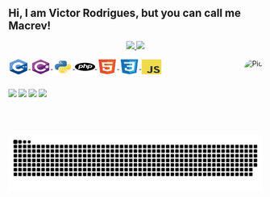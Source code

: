 ## Hi, I am Victor Rodrigues, but you can call me Macrev!
<div align="center">
  <a href="https://github.com/v-macrev">
  <img height="180em" src="https://github-readme-stats.vercel.app/api/top-langs/?username=v-macrev&layout=compact&langs_count=7&theme=gotham"/>
  <img height="180em" src="https://github-readme-stats.vercel.app/api?username=v-macrev&show_icons=true&theme=gotham&include_all_commits=true&count_private=true"/>
  
</div>
<div style="display: inline_block"><br>
  <img align="center" alt="CPlusPlus" height="30" width="40" src="https://raw.githubusercontent.com/devicons/devicon/master/icons/cplusplus/cplusplus-original.svg">
  <img align="center" alt="Csharp" height="30" width="40" src="https://raw.githubusercontent.com/devicons/devicon/master/icons/csharp/csharp-original.svg">
  <img align="center" alt="Python" height="30" width="40" src="https://raw.githubusercontent.com/devicons/devicon/master/icons/python/python-original.svg">
  <img align="center" alt="PHP" height="30" width="40" src="https://raw.githubusercontent.com/devicons/devicon/master/icons/php/php-plain.svg">
  <img align="center" alt="HTML" height="30" width="40" src="https://raw.githubusercontent.com/devicons/devicon/master/icons/html5/html5-original.svg">
  <img align="center" alt="CSS" height="30" width="40" src="https://raw.githubusercontent.com/devicons/devicon/master/icons/css3/css3-original.svg">
  <img align="center" alt="JS" height="30" width="40" src="https://raw.githubusercontent.com/devicons/devicon/master/icons/javascript/javascript-original.svg">
  
  
  <img align="right" alt="Pic" height="150" style="border-radius:50px;" src="https://media4.giphy.com/media/5ImU47dQYaFyOjGSXk/giphy.gif">
</div>
  
  ##
 
<div> 
  <a href="https://www.linkedin.com/in/victor-cruz-macrev" target="_blank"><img src="https://img.shields.io/badge/-LinkedIn-%230077B5?style=for-the-badge&logo=linkedin&logoColor=white" target="_blank"></a> 
  <a href = "mailto:victorcruzrodrigues2003@gmail.com"><img src="https://img.shields.io/badge/-Gmail-%23333?style=for-the-badge&logo=gmail&logoColor=white" target="_blank"></a>
  <a href="https://instagram.com/v_macrev" target="_blank"><img src="https://img.shields.io/badge/-Instagram-%23E4405F?style=for-the-badge&logo=instagram&logoColor=white" target="_blank"></a>
 	<a href="https://twitter.com/Vik_Macrev" target="_blank"><img src="https://img.shields.io/badge/Twitter-7289DA?style=for-the-badge&logo=twitter&logoColor=white" target="_blank"></a> 
 

  
  
 
  ![Snake animation](https://github.com/v-macrev/v-macrev/blob/output/github-contribution-grid-snake.svg)
 
</div>
